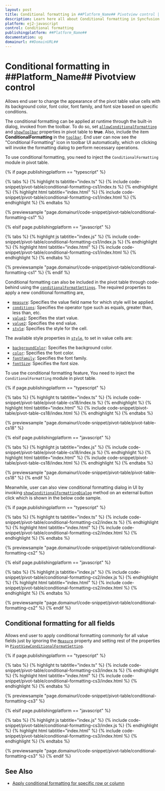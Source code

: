 ```yaml
---
layout: post
title: Conditional formatting in ##Platform_Name## Pivotview control | Syncfusion
description: Learn here all about Conditional formatting in Syncfusion ##Platform_Name## Pivotview control of Syncfusion Essential JS 2 and more.
platform: ej2-javascript
control: Conditional formatting 
publishingplatform: ##Platform_Name##
documentation: ug
domainurl: ##DomainURL##
---
```


# Conditional formatting in ##Platform_Name## Pivotview control

Allows end user to change the appearance of the pivot table value cells with its background color, font color, font family, and font size based on specific conditions.

The conditional formatting can be applied at runtime through the built-in dialog, invoked from the toolbar. To do so, set [`allowConditionalFormatting`](https://ej2.syncfusion.com/javascript/documentation/api/pivotview/#allowconditionalformatting) and [`showToolbar`](https://ej2.syncfusion.com/javascript/documentation/api/pivotview/#showToolbar) properties in pivot table to **true**. Also, include the item **ConditionalFormatting** in the [`toolbar`](https://ej2.syncfusion.com/javascript/documentation/api/pivotview/#toolbar). End user can now see the "Conditional Formatting" icon in toolbar UI automatically, which on clicking will invoke the formatting dialog to perform necessary operations.

To use conditional formatting, you need to inject the `ConditionalFormatting` module in pivot table.

{% if page.publishingplatform == "typescript" %}

 {% tabs %}
{% highlight ts tabtitle="index.ts" %}
{% include code-snippet/pivot-table/conditional-formatting-cs1/index.ts %}
{% endhighlight %}
{% highlight html tabtitle="index.html" %}
{% include code-snippet/pivot-table/conditional-formatting-cs1/index.html %}
{% endhighlight %}
{% endtabs %}
        
{% previewsample "page.domainurl/code-snippet/pivot-table/conditional-formatting-cs1" %}

{% elsif page.publishingplatform == "javascript" %}

{% tabs %}
{% highlight js tabtitle="index.js" %}
{% include code-snippet/pivot-table/conditional-formatting-cs1/index.js %}
{% endhighlight %}
{% highlight html tabtitle="index.html" %}
{% include code-snippet/pivot-table/conditional-formatting-cs1/index.html %}
{% endhighlight %}
{% endtabs %}

{% previewsample "page.domainurl/code-snippet/pivot-table/conditional-formatting-cs1" %}
{% endif %}

Conditional formatting can also be included in the pivot table through code-behind using the [`conditionalFormatSettings`](https://ej2.syncfusion.com/javascript/documentation/api/pivotview/conditionalFormatSettingsModel/). The required properties to apply a new conditional formatting are,

* [`measure`](https://ej2.syncfusion.com/javascript/documentation/api/pivotview/conditionalFormatSettingsModel/#measure): Specifies the value field name for which style will be applied.
* [`conditions`](https://ej2.syncfusion.com/javascript/documentation/api/pivotview/conditionalFormatSettingsModel/#conditions): Specifies the operator type such as equals, greater than, less than, etc.
* [`value1`](https://ej2.syncfusion.com/javascript/documentation/api/pivotview/conditionalFormatSettingsModel/#value1): Specifies the start value.
* [`value2`](https://ej2.syncfusion.com/javascript/documentation/api/pivotview/conditionalFormatSettingsModel/#value2.html): Specifies the end value.
* [`style`](https://ej2.syncfusion.com/javascript/documentation/api/pivotview/conditionalFormatSettingsModel/#style): Specifies the style for the cell.

The available style properties in [`style`](https://ej2.syncfusion.com/javascript/documentation/api/pivotview/style/), to set in value cells are:

* [`backgroundColor`](https://ej2.syncfusion.com/javascript/documentation/api/pivotview/style/#backgroundcolor): Specifies the background color.
* [`color`](https://ej2.syncfusion.com/javascript/documentation/api/pivotview/style/#color): Specifies the font color.
* [`fontFamily`](https://ej2.syncfusion.com/javascript/documentation/api/pivotview/style/#fontfamily): Specifies the font family.
* [`fontSize`](https://ej2.syncfusion.com/javascript/documentation/api/pivotview/style/#fontsize): Specifies the font size.

To use the conditional formatting feature, You need to inject the `ConditionalFormatting` module in pivot table.

{% if page.publishingplatform == "typescript" %}

 {% tabs %}
{% highlight ts tabtitle="index.ts" %}
{% include code-snippet/pivot-table/pivot-table-cs18/index.ts %}
{% endhighlight %}
{% highlight html tabtitle="index.html" %}
{% include code-snippet/pivot-table/pivot-table-cs18/index.html %}
{% endhighlight %}
{% endtabs %}
        
{% previewsample "page.domainurl/code-snippet/pivot-table/pivot-table-cs18" %}

{% elsif page.publishingplatform == "javascript" %}

{% tabs %}
{% highlight js tabtitle="index.js" %}
{% include code-snippet/pivot-table/pivot-table-cs18/index.js %}
{% endhighlight %}
{% highlight html tabtitle="index.html" %}
{% include code-snippet/pivot-table/pivot-table-cs18/index.html %}
{% endhighlight %}
{% endtabs %}

{% previewsample "page.domainurl/code-snippet/pivot-table/pivot-table-cs18" %}
{% endif %}

Meanwhile, user can also view conditional formatting dialog in UI by invoking [`showConditionalFormattingDialog`](https://ej2.syncfusion.com/javascript/documentation/api/pivotview/#showconditionalformattingdialog) method on an external button click which is shown in the below code sample.

{% if page.publishingplatform == "typescript" %}

 {% tabs %}
{% highlight ts tabtitle="index.ts" %}
{% include code-snippet/pivot-table/conditional-formatting-cs2/index.ts %}
{% endhighlight %}
{% highlight html tabtitle="index.html" %}
{% include code-snippet/pivot-table/conditional-formatting-cs2/index.html %}
{% endhighlight %}
{% endtabs %}
        
{% previewsample "page.domainurl/code-snippet/pivot-table/conditional-formatting-cs2" %}

{% elsif page.publishingplatform == "javascript" %}

{% tabs %}
{% highlight js tabtitle="index.js" %}
{% include code-snippet/pivot-table/conditional-formatting-cs2/index.js %}
{% endhighlight %}
{% highlight html tabtitle="index.html" %}
{% include code-snippet/pivot-table/conditional-formatting-cs2/index.html %}
{% endhighlight %}
{% endtabs %}

{% previewsample "page.domainurl/code-snippet/pivot-table/conditional-formatting-cs2" %}
{% endif %}

## Conditional formatting for all fields

Allows end user to apply conditional formatting commonly for all value fields just by ignoring the [`Measure`](https://help.syncfusion.com/cr/blazor/Syncfusion.EJ2.Blazor~Syncfusion.EJ2.Blazor.PivotView.PivotViewConditionalFormatSetting~Measure.html) property and setting rest of the properties in [`PivotViewConditionalFormatSetting`](https://help.syncfusion.com/cr/blazor/Syncfusion.EJ2.Blazor~Syncfusion.EJ2.Blazor.PivotView.PivotViewConditionalFormatSetting_properties.html).

{% if page.publishingplatform == "typescript" %}

 {% tabs %}
{% highlight ts tabtitle="index.ts" %}
{% include code-snippet/pivot-table/conditional-formatting-cs3/index.ts %}
{% endhighlight %}
{% highlight html tabtitle="index.html" %}
{% include code-snippet/pivot-table/conditional-formatting-cs3/index.html %}
{% endhighlight %}
{% endtabs %}
        
{% previewsample "page.domainurl/code-snippet/pivot-table/conditional-formatting-cs3" %}

{% elsif page.publishingplatform == "javascript" %}

{% tabs %}
{% highlight js tabtitle="index.js" %}
{% include code-snippet/pivot-table/conditional-formatting-cs3/index.js %}
{% endhighlight %}
{% highlight html tabtitle="index.html" %}
{% include code-snippet/pivot-table/conditional-formatting-cs3/index.html %}
{% endhighlight %}
{% endtabs %}

{% previewsample "page.domainurl/code-snippet/pivot-table/conditional-formatting-cs3" %}
{% endif %}

## See Also

* [Apply conditional formatting for specific row or column](./how-to/apply-conditional-formatting-for-specific-row-or-column)